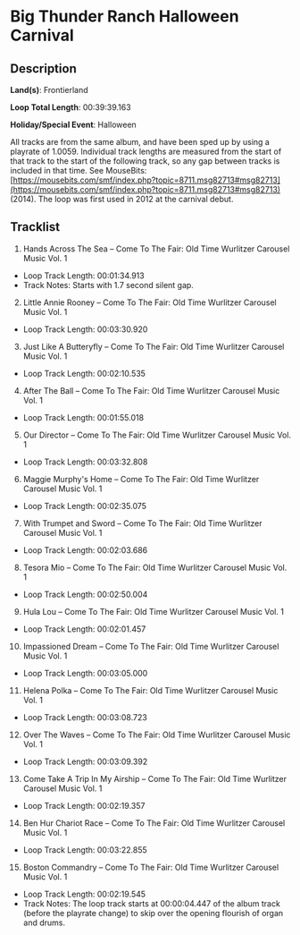 # Big Thunder Ranch Halloween Carnival

## Description

**Land(s)**: Frontierland

**Loop Total Length**: 00:39:39.163

**Holiday/Special Event**: Halloween

All tracks are from the same album, and have been sped up by using a playrate of 1.0059. Individual track lengths are measured from the start of that track to the start of the following track, so any gap between tracks is included in that time. See MouseBits: [https://mousebits.com/smf/index.php?topic=8711.msg82713#msg82713](https://mousebits.com/smf/index.php?topic=8711.msg82713#msg82713) (2014). The loop was first used in 2012 at the carnival debut.

## Tracklist

1. Hands Across The Sea – Come To The Fair: Old Time Wurlitzer Carousel Music Vol. 1
- Loop Track Length: 00:01:34.913
- Track Notes: Starts with 1.7 second silent gap.

2. Little Annie Rooney – Come To The Fair: Old Time Wurlitzer Carousel Music Vol. 1
- Loop Track Length: 00:03:30.920

3. Just Like A Butteryfly – Come To The Fair: Old Time Wurlitzer Carousel Music Vol. 1
- Loop Track Length: 00:02:10.535

4. After The Ball – Come To The Fair: Old Time Wurlitzer Carousel Music Vol. 1
- Loop Track Length: 00:01:55.018

5. Our Director – Come To The Fair: Old Time Wurlitzer Carousel Music Vol. 1
- Loop Track Length: 00:03:32.808

6. Maggie Murphy's Home – Come To The Fair: Old Time Wurlitzer Carousel Music Vol. 1
- Loop Track Length: 00:02:35.075

7. With Trumpet and Sword – Come To The Fair: Old Time Wurlitzer Carousel Music Vol. 1
- Loop Track Length: 00:02:03.686

8. Tesora Mio – Come To The Fair: Old Time Wurlitzer Carousel Music Vol. 1
- Loop Track Length: 00:02:50.004

9. Hula Lou – Come To The Fair: Old Time Wurlitzer Carousel Music Vol. 1
- Loop Track Length: 00:02:01.457

10. Impassioned Dream – Come To The Fair: Old Time Wurlitzer Carousel Music Vol. 1
- Loop Track Length: 00:03:05.000

11. Helena Polka – Come To The Fair: Old Time Wurlitzer Carousel Music Vol. 1
- Loop Track Length: 00:03:08.723

12. Over The Waves – Come To The Fair: Old Time Wurlitzer Carousel Music Vol. 1
- Loop Track Length: 00:03:09.392

13. Come Take A Trip In My Airship – Come To The Fair: Old Time Wurlitzer Carousel Music Vol. 1
- Loop Track Length: 00:02:19.357

14. Ben Hur Chariot Race – Come To The Fair: Old Time Wurlitzer Carousel Music Vol. 1
- Loop Track Length: 00:03:22.855

15. Boston Commandry – Come To The Fair: Old Time Wurlitzer Carousel Music Vol. 1
- Loop Track Length: 00:02:19.545
- Track Notes: The loop track starts at 00:00:04.447 of the album track (before the playrate change) to skip over the opening flourish of organ and drums.
